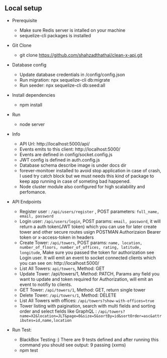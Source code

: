 ## Local setup
- Prerequisite
    - Make sure Redis server is intalled on your machine
    - sequelize-cli packages is installed 

- Git Clone
  - git clone https://github.com/shahzadthathal/clean-x-api.git

- Database config
    - Update database credentials in  /config/config.json
    - Run migration: npx sequelize-cli db:migrate
    - Run seeder: npx sequelize-cli db:seed:all

- Install dependencies
  - npm install

- Run
  - node server

- Info
  - API Url: http://localhost:5000/api/
  - Events emits to this client: http://localhost:5000/
  - Events are defined in config/socket.config.js
  - JWT config is defined in auth.config.js
  - Database schema describe image is under docs dir
  - forever-monitoer installed to avoid stop application in case of crash, I used try catch block but we must needs this kind of package to keep app running in case of someting bad happened.
  - Node cluster module also configured for high scalability and perfomance.

- API Endpoints
  - Register user : ```/api/users/register```  , POST parameters: ```full_name, email, password```
  - Login user: ```/api/users/login```, POST params: ```email, password```, it will return a auth token(JWT token) which you can use for later create tower and other secure routes usign POSTMAN Authorizaion Bearer token or x-access-token in headers
  - Create Tower: ```/api/towers```, POST params: ```name, location, number_of_floors, number_of_offices, rating, latitude, longitude```, Make sure you passed the token for authorization see Login user. It will emit an event to socket connected clients which you can see on: http://localhost:5000/
  - List All Towers: ```api/towers```, Method: GET
  - Update Tower: /api/towers/1, Method: PATCH, Params any field you want to update and token required for Authorization, will emit an event to notifiy to clients.
  - GET Tower: ```/api/towers/1```, Method: GET, return single tower
  - Delete Tower: ```/api/towers/1```, Method: DELETE
  - List All Towers with offices: ```/api/towers?show-with-offices=true```
  - Tower listing with paigination, search with multi fields and sorting order and select fields like GraphQL : ```/api/towers?name=X2&location=JLT&page=0&size=5&sortBy=id&sortOrder=asc&attributes=id,name,location```
  

- Run Test: 
  - BlackBox Testing :) There are 9 tests defined and after running this command you should see output: 9 passing (xxms)
  - npm test